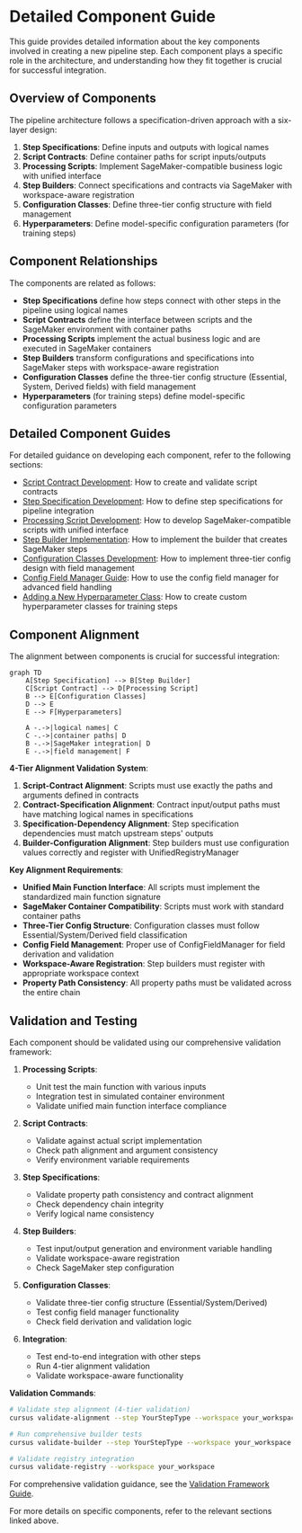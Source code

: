 # Detailed Component Guide

This guide provides detailed information about the key components involved in creating a new pipeline step. Each component plays a specific role in the architecture, and understanding how they fit together is crucial for successful integration.

## Overview of Components

The pipeline architecture follows a specification-driven approach with a six-layer design:

1. **Step Specifications**: Define inputs and outputs with logical names
2. **Script Contracts**: Define container paths for script inputs/outputs
3. **Processing Scripts**: Implement SageMaker-compatible business logic with unified interface
4. **Step Builders**: Connect specifications and contracts via SageMaker with workspace-aware registration
5. **Configuration Classes**: Define three-tier config structure with field management
6. **Hyperparameters**: Define model-specific configuration parameters (for training steps)

## Component Relationships

The components are related as follows:

- **Step Specifications** define how steps connect with other steps in the pipeline using logical names
- **Script Contracts** define the interface between scripts and the SageMaker environment with container paths
- **Processing Scripts** implement the actual business logic and are executed in SageMaker containers
- **Step Builders** transform configurations and specifications into SageMaker steps with workspace-aware registration
- **Configuration Classes** define the three-tier config structure (Essential, System, Derived fields) with field management
- **Hyperparameters** (for training steps) define model-specific configuration parameters

## Detailed Component Guides

For detailed guidance on developing each component, refer to the following sections:

- [Script Contract Development](script_contract.md): How to create and validate script contracts
- [Step Specification Development](step_specification.md): How to define step specifications for pipeline integration
- [Processing Script Development](script_development_guide.md): How to develop SageMaker-compatible scripts with unified interface
- [Step Builder Implementation](step_builder.md): How to implement the builder that creates SageMaker steps
- [Configuration Classes Development](three_tier_config_design.md): How to implement three-tier config design with field management
- [Config Field Manager Guide](config_field_manager_guide.md): How to use the config field manager for advanced field handling
- [Adding a New Hyperparameter Class](hyperparameter_class.md): How to create custom hyperparameter classes for training steps

## Component Alignment

The alignment between components is crucial for successful integration:

```mermaid
graph TD
    A[Step Specification] --> B[Step Builder]
    C[Script Contract] --> D[Processing Script]
    B --> E[Configuration Classes]
    D --> E
    E --> F[Hyperparameters]
    
    A -.->|logical names| C
    C -.->|container paths| D
    B -.->|SageMaker integration| D
    E -.->|field management| F
```

**4-Tier Alignment Validation System**:
1. **Script-Contract Alignment**: Scripts must use exactly the paths and arguments defined in contracts
2. **Contract-Specification Alignment**: Contract input/output paths must have matching logical names in specifications
3. **Specification-Dependency Alignment**: Step specification dependencies must match upstream steps' outputs
4. **Builder-Configuration Alignment**: Step builders must use configuration values correctly and register with UnifiedRegistryManager

**Key Alignment Requirements**:
- **Unified Main Function Interface**: All scripts must implement the standardized main function signature
- **SageMaker Container Compatibility**: Scripts must work with standard container paths
- **Three-Tier Config Structure**: Configuration classes must follow Essential/System/Derived field classification
- **Config Field Management**: Proper use of ConfigFieldManager for field derivation and validation
- **Workspace-Aware Registration**: Step builders must register with appropriate workspace context
- **Property Path Consistency**: All property paths must be validated across the entire chain

## Validation and Testing

Each component should be validated using our comprehensive validation framework:

1. **Processing Scripts**: 
   - Unit test the main function with various inputs
   - Integration test in simulated container environment
   - Validate unified main function interface compliance

2. **Script Contracts**: 
   - Validate against actual script implementation
   - Check path alignment and argument consistency
   - Verify environment variable requirements

3. **Step Specifications**: 
   - Validate property path consistency and contract alignment
   - Check dependency chain integrity
   - Verify logical name consistency

4. **Step Builders**: 
   - Test input/output generation and environment variable handling
   - Validate workspace-aware registration
   - Check SageMaker step configuration

5. **Configuration Classes**: 
   - Validate three-tier config structure (Essential/System/Derived)
   - Test config field manager functionality
   - Check field derivation and validation logic

6. **Integration**: 
   - Test end-to-end integration with other steps
   - Run 4-tier alignment validation
   - Validate workspace-aware functionality

**Validation Commands**:
```bash
# Validate step alignment (4-tier validation)
cursus validate-alignment --step YourStepType --workspace your_workspace

# Run comprehensive builder tests
cursus validate-builder --step YourStepType --workspace your_workspace

# Validate registry integration
cursus validate-registry --workspace your_workspace
```

For comprehensive validation guidance, see the [Validation Framework Guide](validation_framework_guide.md).

For more details on specific components, refer to the relevant sections linked above.
